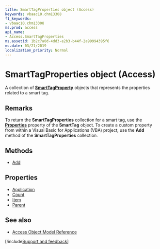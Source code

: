 ```yaml
---
title: SmartTagProperties object (Access)
keywords: vbaac10.chm13308
f1_keywords:
- vbaac10.chm13308
ms.prod: access
api_name:
- Access.SmartTagProperties
ms.assetid: 1b2c7a0d-4dd3-e2b3-b44f-2a99994395f6
ms.date: 03/21/2019
localization_priority: Normal
---
```



# SmartTagProperties object (Access)

A collection of **[SmartTagProperty](Access.SmartTagProperty.md)** objects that represents the properties related to a smart tag.


## Remarks

To return the **SmartTagProperties** collection for a smart tag, use the **[Properties](Access.SmartTag.Properties.md)** property of the **SmartTag** object. To create a custom property from within a Visual Basic for Applications (VBA) project, use the **Add** method of the **SmartTagProperties** collection.


## Methods

- [Add](Access.SmartTagProperties.Add.md)

## Properties

- [Application](Access.SmartTagProperties.Application.md)
- [Count](Access.SmartTagProperties.Count.md)
- [Item](Access.SmartTagProperties.Item.md)
- [Parent](Access.SmartTagProperties.Parent.md)

## See also

- [Access Object Model Reference](overview/Access/object-model.md)


[!include[Support and feedback](~/includes/feedback-boilerplate.md)]